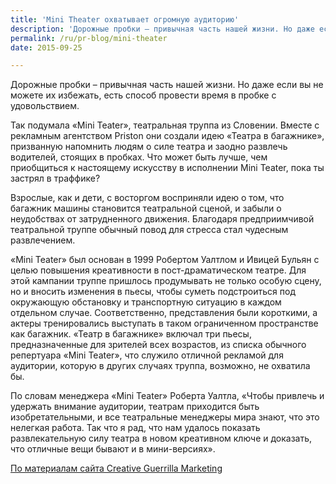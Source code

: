 ```yaml
---
title: 'Mini Theater охватывает огромную аудиторию'
description: 'Дорожные пробки – привычная часть нашей жизни. Но даже если вы не можете их избежать, есть способ провести время в пробке с удовольствием.'
permalink: /ru/pr-blog/mini-theater
date: 2015-09-25

---
```


Дорожные пробки – привычная часть нашей жизни. Но даже если вы не можете их избежать, есть способ провести время в пробке с удовольствием.

Так подумала «Mini Teater», театральная труппа из Словении. Вместе с рекламным агентством Priston они создали идею «Театра в багажнике», призванную напомнить людям о силе театра и заодно развлечь водителей, cтоящих в пробках. Что может быть лучше, чем приобщиться к настоящему искусству в исполнении Mini Teater, пока ты застрял в траффике?

Взрослые, как и дети, с восторгом восприняли идею о том, что багажник машины становится театральной сценой, и забыли о неудобствах от затрудненного движения. Благодаря предприимчивой театральной труппе обычный повод для стресса стал чудесным развлечением.

«Mini Teater» был основан в 1999 Робертом Уалтлом и Ивицей Бульян с целью повышения креативности в пост-драматическом театре. Для этой кампании труппе пришлось продумывать не только особую сцену, но и вносить изменения в пьесы, чтобы суметь подстроиться под окружающую обстановку и транспортную ситуацию в каждом отдельном случае. Соответственно, представления были короткими, а актеры тренировались выступать в таком ограниченном пространстве как багажник. «Театр в багажнике» включал три пьесы, предназначенные для зрителей всех возрастов, из списка обычного репертуара «Mini Teater», что служило отличной рекламой для аудитории, которую в других случаях труппа, возможно,  не охватила бы.

По словам менеджера «Mini Teater» Роберта Уалтла, «Чтобы привлечь и удержать внимание аудитории, театрам приходится быть изобретательными, и все театральные менеджеры мира знают, что это нелегкая работа. Так что я рад, что нам удалось показать развлекательную силу театра в новом креативном ключе и доказать, что отличные вещи бывают и в мини-версиях».

<a href="http://www.creativeguerrillamarketing.com/guerrilla-marketing/mini-teater-creates-trunk-theater-road/">По материалам сайта Creative Guerrilla Marketing</a>

